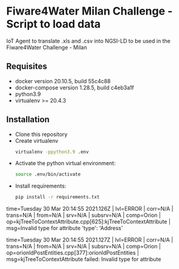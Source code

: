 # Fiware4Water Milan Challenge - Script to load data
IoT Agent to translate .xls and .csv into NGSI-LD to be used in the Fiware4Water Challenge - Milan

## Requisites
- docker version 20.10.5, build 55c4c88
- docker-compose version 1.28.5, build c4eb3a1f
- python3.9
- virtualenv >= 20.4.3

## Installation

- Clone this repository
- Create virtualenv
  ```bash
  virtualenv -ppython3.9 .env
  ```
- Activate the python virtual environment:
  ```bash
  source .env/bin/activate
  ```
- Install requirements:
  ```bash
  pip install -r requirements.txt
  ```

time=Tuesday 30 Mar 20:14:55 2021.126Z | lvl=ERROR | corr=N/A | trans=N/A | from=N/A | srv=N/A | subsrv=N/A | comp=Orion | op=kjTreeToContextAttribute.cpp[625]:kjTreeToContextAttribute | msg=Invalid type for attribute 'type': 'Address'

time=Tuesday 30 Mar 20:14:55 2021.127Z | lvl=ERROR | corr=N/A | trans=N/A | from=N/A | srv=N/A | subsrv=N/A | comp=Orion | op=orionldPostEntities.cpp[377]:orionldPostEntities | msg=kjTreeToContextAttribute failed: Invalid type for attribute

